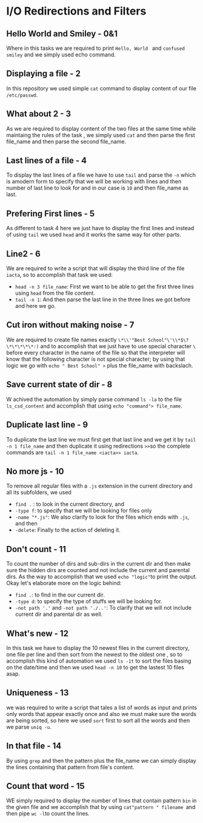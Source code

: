 # I/O Redirections and Filters

## Hello World and Smiley - 0&1
Where in this tasks we are required to print `Hello, World ` and `confused smiley`  and we simply used echo command.

## Displaying a file - 2
In this repository we used simple `cat` command to display content of our file `/etc/passwd`.

## What about 2 - 3
As we are required to display content of the two files at the same time while maintaing the rules of the task , we simply used `cat` and then parse the first file_name and then parse the second file_name. 

## Last lines of a file - 4
To display the last lines of a file we have to use `tail` and parse the `-n` which is amodern form to specify that we will be working with lines and then number of last line to look for and in our case is `10` and then file_name as last.

## Prefering First lines - 5
As different to task 4 here we just have to display the first lines and instead of using `tail` we used `head` and it works the same way for other parts.

## Line2 - 6
We are required to write a script that will display the third line of the file `iacta`, so to accomplish that task we used:
- `head -n 3 file_name`: First we want to be able to get the first three lines using `head` from the file content.
- `tail -n 1`: And then parse the last line in the three lines we got before and here we go.

## Cut iron without making noise - 7
We are required to create file names exactly `\*\\'"Best School"\'\\*$\?\*\*\*\*\*:)` and to accomplish that we just have to use special character `\` before every character in the name of the file so that the interpreter will know that the following character is not special character; by using that logic we go with `echo " Best School" >` plus the file_name with backslach.

## Save current state of dir - 8
W achived the automation by simply parse command `ls -la` to the file `ls_csd_content` and accomplish that using `echo "command"> file_name`.

## Duplicate last line - 9
To duplicate the last line we must first get that last line and we get it by `tail -n 1 file_name` and then duplicate it using redirections `>>`so the complete commands are `tail -n 1 file_name <iacta>> iacta`.

## No more js - 10
To remove all regular files with a `.js` extension in the current directory and all its subfolders, we used 
- `find .` : to look in the current directory, and 
- `-type f`: to specify that we will be looking for files only
- `-name "*.js"`: We also clarify to look for the files which ends with `.js`, and then 
- `-delete`: Finally to the action of deleting it.

## Don't count - 11
To count the number of dirs and sub-dirs in the current dir and then make sure the hidden dirs are counted and not include the current and parental dirs. As the way to accomplish that we used `echo "logic"`to print the output. Okay let's elaborate more on the logic behind:
- `find .`: to find in the our current dir.
- `-type d`: to specify the type of stuffs we will be looking for.
- `-not path '.'` and `-not path './..'`: To clarify that we will not include current dir and parental dir as well.

## What's new - 12
In this task we have to display the 10 newest files in the current directory, one file per line and then sort from the newest to the oldest one , so to accomplish this kind of automation we used `ls -1t` to sort the files basing on the date/time and then we used `head -n 10` to get the lastest 10 files asap.

## Uniqueness - 13
we was required to write a script that tales a list of words as input and prints only words that appear exactly once and also we must make sure the words are being sorted, so here we used `sort` first to sort all the words and then we parse `uniq -u`.

## In that file - 14
By using `grep` and then the pattern plus the file_name we can simply display the lines containing that pattern from file's  content.

## Count that word - 15
WE simply required to display the number of lines that contain pattern `bin` in the given file and we accomplish that by using `cat"pattern " filename `and then pipe `wc -l`to count the lines.

